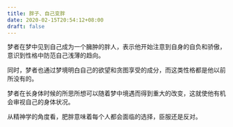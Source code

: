 ```yaml
---
title: 胖子、自己变胖
date: 2020-02-15T20:54:12+08:00
draft: false
---
```


梦者在梦中见到自己成为一个臃肿的胖人，表示他开始注意到自身的自负和骄傲，意识到性格中防范自己浅薄的趋向。

同时，梦者也通过梦境明白自己的欲望和贪图享受的成分，而这类性格都是他以前所没有的。

梦者在长身体时候的所思所想可以随着梦中境遇而得到重大的改变，这就使他有机会审视自己的身体状况。

从精神学的角度看，肥胖意味着每个人都会面临的选择，臣服还是反对。


